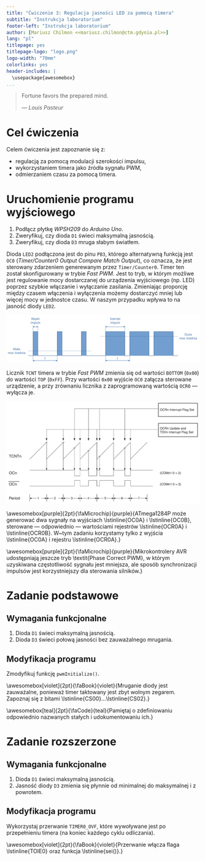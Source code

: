 ```yaml
---
title: "Ćwiczenie 3: Regulacja jasności LED za pomocą timera"
subtitle: "Instrukcja laboratorium"
footer-left: "Instrukcja laboratorium"
author: [Mariusz Chilmon <<mariusz.chilmon@ctm.gdynia.pl>>]
lang: "pl"
titlepage: yes
titlepage-logo: "logo.png"
logo-width: "70mm"
colorlinks: yes
header-includes: |
  \usepackage{awesomebox}
...
```


> Fortune favors the prepared mind.
>
> — _Louis Pasteur_

# Cel ćwiczenia

Celem ćwiczenia jest zapoznanie się z:

* regulacją za pomocą modulacji szerokości impulsu,
* wykorzystaniem timera jako źródła sygnału PWM,
* odmierzaniem czasu za pomocą timera.

# Uruchomienie programu wyjściowego

1. Podłącz płytkę _WPSH209_ do _Arduino Uno_.
1. Zweryfikuj, czy dioda `D1` świeci maksymalną jasnością.
1. Zweryfikuj, czy dioda `D3` mruga słabym światłem.

Dioda `LED2` podłączona jest do pinu `PB3`, którego alternatywną funkcją jest `OC0` (_Timer/Counter0 Output Compare Match Output_), co oznacza, że jest sterowany zdarzeniem generewanym przez `Timer/Counter0`. Timer ten został skonfigurowany w trybie _Fast PWM_. Jest to tryb, w którym możliwe jest regulowanie mocy dostarczanej do urządzenia wyjściowego (np. LED) poprzez szybkie włączanie i&nbsp;wyłączanie zasilania. Zmieniając proporcję między czasem włączenia i wyłączenia możemy dostarczyć mniej lub więcej mocy w jednostce czasu. W naszym przypadku wpływa to na jasność diody `LED2`.

![Regulacja mocy za pomocą modulacji szerokości impulsu](pwm.svg)

Licznik `TCNT` timera w trybie _Fast PWM_ zmienia się od wartości `BOTTOM` (`0x00`) do wartości `TOP` (`0xFF`). Przy wartości `0x00` wyjście `OC0` załącza sterowane urządzenie, a przy zrównaniu licznika z&nbsp;zaprogramowaną wartością `OCR0` — wyłącza je.

![Licznik pracujący w trybie _Fast PWM_](pwm-fast.png)

\awesomebox[purple]{2pt}{\faMicrochip}{purple}{ATmega1284P może generować dwa sygnały na wyjściach \lstinline{OC0A} i \lstinline{OC0B}, sterowane — odpowiednio — wartościami rejestrów \lstinline{OCR0A} i \lstinline{OCR0B}. W~tym zadaniu korzystamy tylko z wyjścia \lstinline{OC0A} i rejestru \lstinline{OCR0A}.}

\awesomebox[purple]{2pt}{\faMicrochip}{purple}{Mikrokontrolery AVR udostępniają jeszcze tryb \textit{Phase Correct PWM}, w którym uzyskiwana częstotliwość sygnału jest mniejsza, ale sposób synchronizacji impulsów jest korzystniejszy dla sterowania silników.}

# Zadanie podstawowe

## Wymagania funkcjonalne

1. Dioda `D1` świeci maksymalną jasnością.
1. Dioda `D3` świeci połową jasności bez zauważalnego mrugania.

## Modyfikacja programu

Zmodyfikuj funkcję `pwmInitialize()`.

\awesomebox[violet]{2pt}{\faBook}{violet}{Mruganie diody jest zauważalne, ponieważ timer taktowany jest zbyt wolnym zegarem. Zapoznaj się z bitami \lstinline{CS00}…\lstinline{CS02}.}

\awesomebox[teal]{2pt}{\faCode}{teal}{Pamiętaj o zdefiniowaniu odpowiednio nazwanych stałych i udokumentowaniu ich.}

# Zadanie rozszerzone

## Wymagania funkcjonalne

1. Dioda `D1` świeci maksymalną jasnością.
1. Jasność diody `D3` zmienia się płynnie od minimalnej do maksymalnej i z powrotem.

## Modyfikacja programu

Wykorzystaj przerwanie `TIMER0_OVF`, które wywoływane jest po przepełnieniu timera (na koniec każdego cyklu odliczania).

\awesomebox[violet]{2pt}{\faBook}{violet}{Przerwanie włącza flaga \lstinline{TOIE0} oraz funkcja \lstinline{sei()}.}
